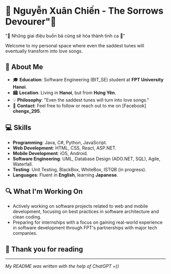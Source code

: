# 🎵 Nguyễn Xuân Chiến - The Sorrows Devourer"🎵

"🎼 Những giai điệu buồn bã cũng sẽ hóa thành tình ca 🎼"

Welcome to my personal space where even the saddest tunes will eventually transform into love songs.

## 🌟 About Me

- 🎓 **Education**: Software Engineering (BIT_SE) student at **FPT University Hanoi**.
- 🏙️ **Location**: Living in **Hanoi**, but from **Hưng Yên**.
- 💡 **Philosophy**: "Even the saddest tunes will turn into love songs."
- 📧 **Contact**: Feel free to follow or reach out to me on [Facebook] **chengx_295**.

## 💻 Skills

- **Programming**: Java, C#, Python, JavaScript.
- **Web Development**: HTML, CSS, React, ASP.NET.
- **Mobile Development**: iOS, Android.
- **Software Engineering**: UML, Database Design (ADO.NET, SQL), Agile, Waterfall.
- **Testing**: Unit Testing, BlackBox, WhiteBox, ISTQB (in progress).
- **Languages**: Fluent in **English**, learning **Japanese**.

## 🔍 What I'm Working On

- Actively working on software projects related to web and mobile development, focusing on best practices in software architecture and clean coding.
- Preparing for internships with a focus on gaining real-world experience in software development through FPT's partnerships with major tech companies.


## 🤝 Thank you for reading

---

*My README was written with the help of ChatGPT =))*

